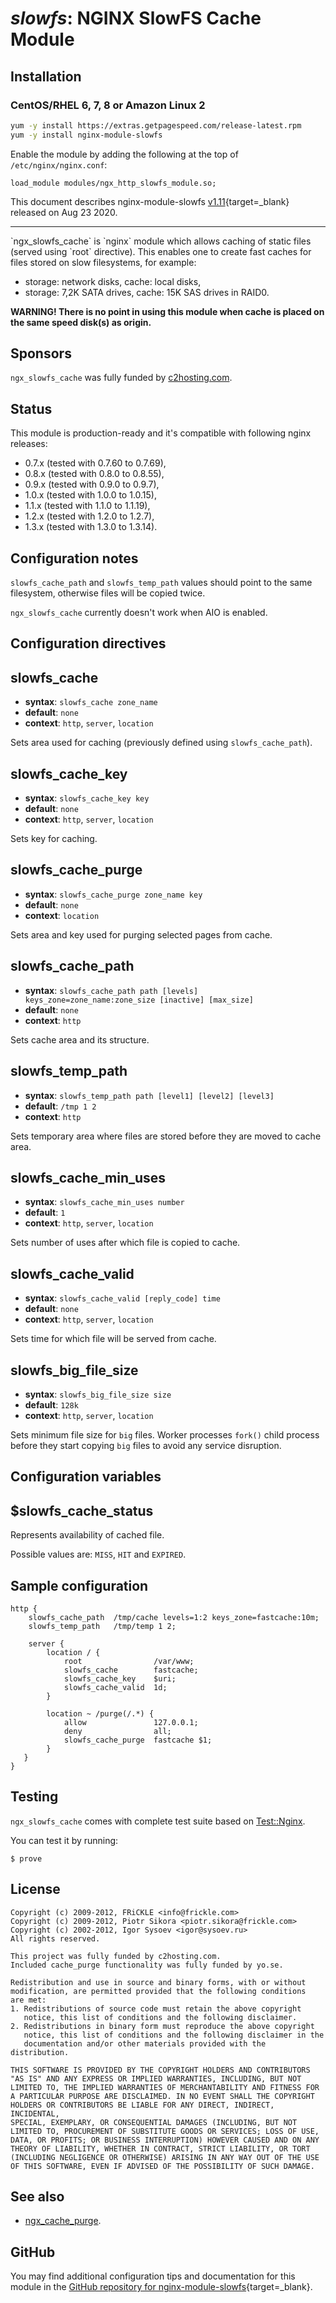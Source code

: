 # *slowfs*: NGINX SlowFS Cache Module


## Installation

### CentOS/RHEL 6, 7, 8 or Amazon Linux 2

```bash
yum -y install https://extras.getpagespeed.com/release-latest.rpm
yum -y install nginx-module-slowfs
```

Enable the module by adding the following at the top of `/etc/nginx/nginx.conf`:

```nginx
load_module modules/ngx_http_slowfs_module.so;
```


This document describes nginx-module-slowfs [v1.11](https://github.com/dvershinin/ngx_slowfs_cache/releases/tag/1.11){target=_blank} 
released on Aug 23 2020.
    
<hr />
`ngx_slowfs_cache` is `nginx` module which allows caching of static files
(served using `root` directive). This enables one to create fast caches
for files stored on slow filesystems, for example:

- storage: network disks, cache: local disks,
- storage: 7,2K SATA drives, cache: 15K SAS drives in RAID0.


**WARNING! There is no point in using this module when cache is placed
on the same speed disk(s) as origin.**


## Sponsors
`ngx_slowfs_cache` was fully funded by [c2hosting.com](http://c2hosting.com).


## Status
This module is production-ready and it's compatible with following nginx
releases:

- 0.7.x (tested with 0.7.60 to 0.7.69),
- 0.8.x (tested with 0.8.0 to 0.8.55),
- 0.9.x (tested with 0.9.0 to 0.9.7),
- 1.0.x (tested with 1.0.0 to 1.0.15),
- 1.1.x (tested with 1.1.0 to 1.1.19),
- 1.2.x (tested with 1.2.0 to 1.2.7),
- 1.3.x (tested with 1.3.0 to 1.3.14).


## Configuration notes
`slowfs_cache_path` and `slowfs_temp_path` values should point to the same
filesystem, otherwise files will be copied twice.

`ngx_slowfs_cache` currently doesn't work when AIO is enabled.


## Configuration directives
## slowfs_cache
* **syntax**: `slowfs_cache zone_name`
* **default**: `none`
* **context**: `http`, `server`, `location`

Sets area used for caching (previously defined using `slowfs_cache_path`).
  

## slowfs_cache_key
* **syntax**: `slowfs_cache_key key`
* **default**: `none`
* **context**: `http`, `server`, `location`

Sets key for caching.


## slowfs_cache_purge
* **syntax**: `slowfs_cache_purge zone_name key`
* **default**: `none`
* **context**: `location`

Sets area and key used for purging selected pages from cache.


## slowfs_cache_path
* **syntax**: `slowfs_cache_path path [levels] keys_zone=zone_name:zone_size [inactive] [max_size]`
* **default**: `none`
* **context**: `http`

Sets cache area and its structure.


## slowfs_temp_path
* **syntax**: `slowfs_temp_path path [level1] [level2] [level3]`
* **default**: `/tmp 1 2`
* **context**: `http`
  
Sets temporary area where files are stored before they are moved to cache area.


## slowfs_cache_min_uses
* **syntax**: `slowfs_cache_min_uses number`
* **default**: `1`
* **context**: `http`, `server`, `location`

Sets number of uses after which file is copied to cache.


## slowfs_cache_valid
* **syntax**: `slowfs_cache_valid [reply_code] time`
* **default**: `none`
* **context**: `http`, `server`, `location`

Sets time for which file will be served from cache.


## slowfs_big_file_size
* **syntax**: `slowfs_big_file_size size`
* **default**: `128k`
* **context**: `http`, `server`, `location`

Sets minimum file size for `big` files. Worker processes `fork()` child process
before they start copying `big` files to avoid any service disruption. 


## Configuration variables
## $slowfs_cache_status
Represents availability of cached file.

Possible values are: `MISS`, `HIT` and `EXPIRED`.


## Sample configuration
    http {
        slowfs_cache_path  /tmp/cache levels=1:2 keys_zone=fastcache:10m;
        slowfs_temp_path   /tmp/temp 1 2;

        server {
            location / {
                root                /var/www;
                slowfs_cache        fastcache;
                slowfs_cache_key    $uri;
                slowfs_cache_valid  1d;
            }

            location ~ /purge(/.*) {
                allow               127.0.0.1;
                deny                all;
                slowfs_cache_purge  fastcache $1;
            }
       }
    }

## Testing
`ngx_slowfs_cache` comes with complete test suite based on [Test::Nginx](http://github.com/agentzh/test-nginx).

You can test it by running:

`$ prove`


## License
    Copyright (c) 2009-2012, FRiCKLE <info@frickle.com>
    Copyright (c) 2009-2012, Piotr Sikora <piotr.sikora@frickle.com>
    Copyright (c) 2002-2012, Igor Sysoev <igor@sysoev.ru>
    All rights reserved.

    This project was fully funded by c2hosting.com.
    Included cache_purge functionality was fully funded by yo.se.

    Redistribution and use in source and binary forms, with or without
    modification, are permitted provided that the following conditions
    are met:
    1. Redistributions of source code must retain the above copyright
       notice, this list of conditions and the following disclaimer.
    2. Redistributions in binary form must reproduce the above copyright
       notice, this list of conditions and the following disclaimer in the
       documentation and/or other materials provided with the distribution.

    THIS SOFTWARE IS PROVIDED BY THE COPYRIGHT HOLDERS AND CONTRIBUTORS
    "AS IS" AND ANY EXPRESS OR IMPLIED WARRANTIES, INCLUDING, BUT NOT
    LIMITED TO, THE IMPLIED WARRANTIES OF MERCHANTABILITY AND FITNESS FOR
    A PARTICULAR PURPOSE ARE DISCLAIMED. IN NO EVENT SHALL THE COPYRIGHT
    HOLDERS OR CONTRIBUTORS BE LIABLE FOR ANY DIRECT, INDIRECT, INCIDENTAL,
    SPECIAL, EXEMPLARY, OR CONSEQUENTIAL DAMAGES (INCLUDING, BUT NOT
    LIMITED TO, PROCUREMENT OF SUBSTITUTE GOODS OR SERVICES; LOSS OF USE,
    DATA, OR PROFITS; OR BUSINESS INTERRUPTION) HOWEVER CAUSED AND ON ANY
    THEORY OF LIABILITY, WHETHER IN CONTRACT, STRICT LIABILITY, OR TORT
    (INCLUDING NEGLIGENCE OR OTHERWISE) ARISING IN ANY WAY OUT OF THE USE
    OF THIS SOFTWARE, EVEN IF ADVISED OF THE POSSIBILITY OF SUCH DAMAGE.


## See also
- [ngx_cache_purge](http://github.com/FRiCKLE/ngx_cache_purge).

## GitHub

You may find additional configuration tips and documentation for this module in the [GitHub repository for 
nginx-module-slowfs](https://github.com/dvershinin/ngx_slowfs_cache){target=_blank}.
